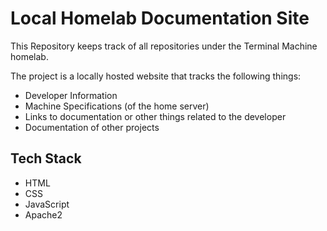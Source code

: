 # Local Homelab Documentation Site

This Repository keeps track of all repositories under the Terminal Machine homelab.

The project is a locally hosted website that tracks the following things:
- Developer Information
- Machine Specifications (of the home server)
- Links to documentation or other things related to the developer
- Documentation of other projects

## Tech Stack
- HTML
- CSS
- JavaScript
- Apache2